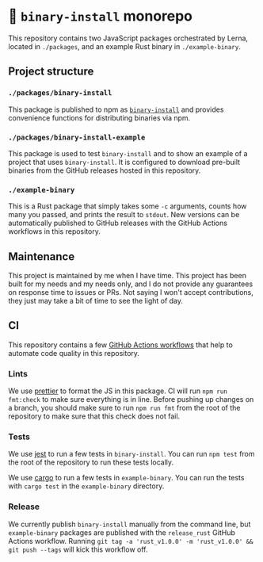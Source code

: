 # 🦀 `binary-install` monorepo

This repository contains two JavaScript packages orchestrated by Lerna, located in `./packages`, and an example Rust binary in `./example-binary`.

## Project structure

### `./packages/binary-install`

This package is published to npm as [`binary-install`](https://npmjs.com/package/binary-install) and provides convenience functions for distributing binaries via npm.

### `./packages/binary-install-example`

This package is used to test `binary-install` and to show an example of a project that uses `binary-install`. It is configured to download pre-built binaries from the GitHub releases hosted in this repository.

### `./example-binary`

This is a Rust package that simply takes some `-c` arguments, counts how many you passed, and prints the result to `stdout`. New versions can be automatically published to GitHub releases with the GitHub Actions workflows in this repository.

## Maintenance

This project is maintained by me when I have time. This project has been built for my needs and my needs only, and I do not provide any guarantees on response time to issues or PRs. Not saying I won't accept contributions, they just may take a bit of time to see the light of day.

## CI

This repository contains a few [GitHub Actions workflows](./.github/workflows) that help to automate code quality in this repository.

### Lints

We use [prettier](https://prettier.io/) to format the JS in this package. CI will run `npm run fmt:check` to make sure everything is in line. Before pushing up changes on a branch, you should make sure to run `npm run fmt` from the root of the repository to make sure that this check does not fail.

### Tests

We use [jest](https://jestjs.io/) to run a few tests in `binary-install`. You can run `npm test` from the root of the repository to run these tests locally.

We use [cargo](https://doc.rust-lang.org/cargo/) to run a few tests in `example-binary`. You can run the tests with `cargo test` in the `example-binary` directory.

### Release

We currently publish `binary-install` manually from the command line, but `example-binary` packages are published with the `release_rust` GitHub Actions workflow. Running `git tag -a 'rust_v1.0.0' -m 'rust_v1.0.0' && git push --tags` will kick this workflow off.
